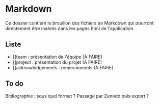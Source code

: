 # Markdown

Ce dossier contient le brouillon des fichiers en Markdown qui pourront directement être insérés dans les pages html de l'application.

## Liste

* []team : présentation de l'équipe (À FAIRE)
* []project : présentation du projet (À FAIRE)
* []acknowledgements : remerciements (À FAIRE)

## To do

Bibliographie : sous quel format ? 
Passage par Zenodo puis export ? 